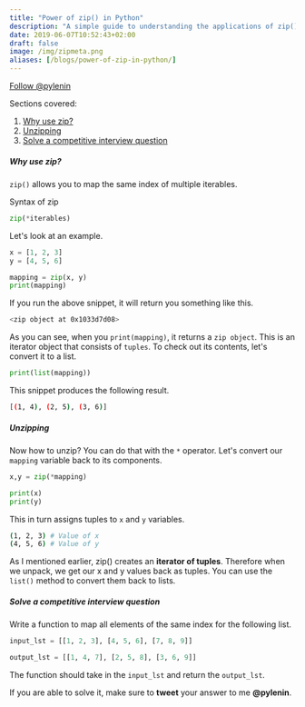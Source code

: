 ```yaml
---
title: "Power of zip() in Python"
description: "A simple guide to understanding the applications of zip() in python"
date: 2019-06-07T10:52:43+02:00
draft: false
image: /img/zipmeta.png
aliases: [/blogs/power-of-zip-in-python/]
---
```

<a href="https://twitter.com/pylenin?ref_src=twsrc%5Etfw" class="twitter-follow-button" data-size="large" data-show-screen-name="false" data-show-count="false">Follow @pylenin</a><script async src="https://platform.twitter.com/widgets.js" charset="utf-8"></script>

Sections covered:

1. [Why use zip?](#why-use-zip)
2. [Unzipping](#unzipping)
3. [Solve a competitive interview question](#solve-a-competitive-interview-question)

##### Why use zip?

`zip()` allows you to map the same index of multiple iterables.

Syntax of zip
```python
zip(*iterables)
```
Let's look at an example.
```python
x = [1, 2, 3]
y = [4, 5, 6]

mapping = zip(x, y)
print(mapping)
```
If you run the above snippet, it will return you something like this.
```bash
<zip object at 0x1033d7d08>
```

As you can see, when you `print(mapping)`, it returns a `zip object`. This is an iterator object that consists of `tuples`. To check out its contents, let's convert it to a list.
```python
print(list(mapping))
```
This snippet produces the following result.
```bash
[(1, 4), (2, 5), (3, 6)]
```

##### Unzipping
Now how to unzip? You can do that with the `*` operator. Let's convert our `mapping` variable back to its components.
```python
x,y = zip(*mapping)

print(x)
print(y)
```
This in turn assigns tuples to `x` and `y` variables.

```bash
(1, 2, 3) # Value of x
(4, 5, 6) # Value of y
```
As I mentioned earlier, zip() creates an **iterator of tuples**. Therefore when we unpack, we get our x and y values back as tuples. You can use the `list()` method to convert them back to lists.

##### Solve a competitive interview question

Write a function to map all elements of the same index for the following list. 
```python
input_lst = [[1, 2, 3], [4, 5, 6], [7, 8, 9]]

output_lst = [[1, 4, 7], [2, 5, 8], [3, 6, 9]]
```
The function should take in the `input_lst` and return the `output_lst`.

If you are able to solve it, make sure to **tweet** your answer to me **@pylenin**.
